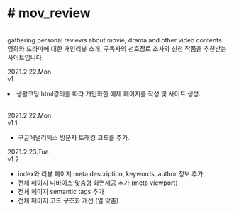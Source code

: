 <h1># mov_review</h1><br>
gathering personal reviews about movie, drama and other video contents.<br>
영화와 드라마에 대한 개인리뷰 소개, 구독자의 선호장르 조사와 신청 작품을 추천받는 사이트입니다.<br>

<p>
  2021.2.22.Mon<br>
  v1.<br>
  <li>생활코딩 html강의를 따라 개인화한 예제 페이지를 작성 및 사이트 생성.</li><br>
</p>
<p>
  2021.2.22.Mon<br>
  v1.1<br>
  <ul>
    <li>구글애널리틱스 방문자 트래킹 코드를 추가.<br></li>
  </ul>
</p>
<p>
  2021.2.23.Tue<br>
  v1.2<br>
    <ul>
      <li>index와 리뷰 페이지 meta description, keywords, author 정보 추가</li>
      <li>전체 페이지 디바이스 맞춤형 화면제공 추가 (meta viewport)</li>
      <li>전체 페이지 semantic tags 추가</li>
      <li>전체 페이지 코드 구조화 개선 (열 맞춤)</li>
     </ul>
</p>
